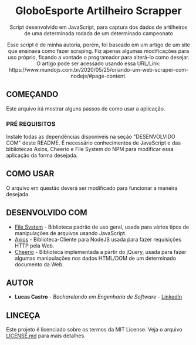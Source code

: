 <h1 align="center">GloboEsporte Artilheiro Scrapper</h1>

<p align="center">Script desenvolvido em JavaScript, para captura dos dados de artilheiros de uma determinada rodada de um determinado campeonato</p>
<p align="center">Esse script é de minha autoria, porém, foi baseado em um artigo de um site que ensinava como fazer scraping. Fiz apenas algumas modificações para uso próprio, ficando a vontade o programador para alterá-lo como desejar. O artigo pode ser acessado usando essa URL/Link: https://www.mundojs.com.br/2020/05/25/criando-um-web-scraper-com-nodejs/#page-content.</p>

## COMEÇANDO

Este arquivo irá mostrar alguns passos de como usar a aplicação.

### PRÉ REQUISITOS

Instale todas as dependências disponíveis na seção "DESENVOLVIDO COM" deste README. É necessário conhecimentos de JavaScript e das bibliotecas Axios, Cheerio e File System do NPM para modificar essa aplicação da forma desejada.

## COMO USAR

O arquivo em questão deverá ser modificado para funcionar a maneira desejada.

## DESENVOLVIDO COM

- [File System](https://nodejs.org/api/fs.html) - Biblioteca padrão de uso geral, usada para vários tipos de manipulações de arquivos usando JavaScript.
- [Axios](https://github.com/axios/axios) - Biblioteca-Cliente para NodeJS usada ṕara fazer requisições HTTP pela Web.
- [Cheerio](https://github.com/cheeriojs/cheerio) - Biblioteca implementada a partir do jQuery, usada para fazer algumas manipulações nos dados HTML/DOM de um determinado documento da Web.

## AUTOR

- **Lucas Castro** - *Bacharelando em Engenharia de Software* - [LinkedIn](https://www.linkedin.com/in/lucascastro99/)

## LINCEÇA

Este projeto é licenciado sobre os termos da MIT License. Veja o arquivo [LICENSE.md](LICENSE.md) para mais detalhes.
